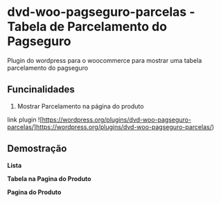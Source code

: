 # dvd-woo-pagseguro-parcelas - Tabela de Parcelamento do Pagseguro
Plugin do wordpress para o woocommerce para mostrar uma tabela parcelamento do pagseguro

## Funcinalidades

1. Mostrar Parcelamento na página do produto


link plugin
![https://wordpress.org/plugins/dvd-woo-pagseguro-parcelas/]https://wordpress.org/plugins/dvd-woo-pagseguro-parcelas/)



## Demostração
**Lista**


**Tabela na Pagina do Produto**

**Pagina do Produto**

